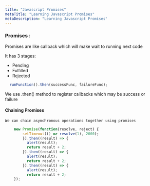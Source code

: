 ```yaml
---
title: "Javascript Promises"
metaTitle: "Learning Javascript Promises"
metaDescription: "Learning Javascript Promises"
---
```



### Promises :
Promises are like callback which will make wait to running next code


It has 3 stages:
  - Pending
  - Fulfilled
  - Rejected

```javascript
  runFunction().then(successFunc, failureFunc);
```
We use .then() method to register callbacks which may be success or failure

#### Chaining Promises
    We can chain asynchronous operations together using promises

```javascript
    new Promise(function(resolve, reject) {
        setTimeout(() => resolve(1), 2000);
        }).then((result) => {
          alert(result);
          return result + 2;
        }).then((result) => {
          alert(result);
          return result + 2;
        }).then((result) => {
          alert(result);
          return result + 2;
    });
    
  ```
       